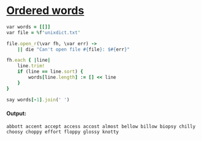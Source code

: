 [1]: http://rosettacode.org/wiki/Ordered_words

# [Ordered words][1]

```ruby
var words = [[]]
var file = %f'unixdict.txt'

file.open_r(\var fh, \var err) ->
    || die "Can't open file #{file}: $#{err}"

fh.each { |line|
    line.trim!
    if (line == line.sort) {
        words[line.length] := [] << line
    }
}

say words[-1].join(' ')
```

#### Output:
```
abbott accent accept access accost almost bellow billow biopsy chilly choosy choppy effort floppy glossy knotty
```
